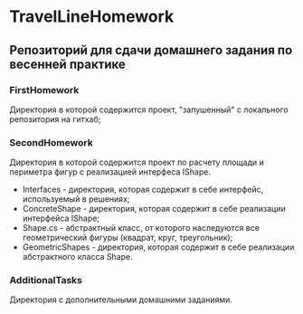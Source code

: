 # TravelLineHomework
## Репозиторий для сдачи домашнего задания по весенней практике

### FirstHomework 
Директория в которой содержится проект, "запушенный" с локального репозитория на гитхаб;

### SecondHomework 
Директория в которой содержится проект по расчету площади и периметра фигур с реализацией интерфеса IShape. 
* Interfaces - директория, которая содержит в себе интерфейс, используемый в решениях;
* ConcreteShape - директория, которая содержит в себе реализации интерфейса IShape;
* Shape.cs - абстрактный класс, от которого наследуются все геометрический фигуры (квадрат, круг, треугольник);
* GeometricShapes - директория, которая содержит в себе реализации абстрактного класса Shape.

### AdditionalTasks
Директория с дополнительными домашними заданиями.




 
